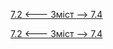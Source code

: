 [7.2 <--- ](7_2.md) [   Зміст   ](README.md) [--> 7.4](7_4.md)



[7.2 <--- ](7_2.md) [   Зміст   ](README.md) [--> 7.4](7_4.md)